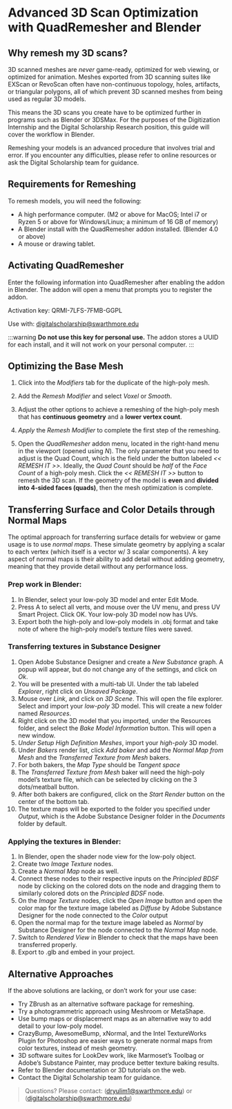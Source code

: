 # Advanced 3D Scan Optimization with QuadRemesher and Blender

## Why remesh my 3D scans?

3D scanned meshes are *never* game-ready, optimized for web viewing, or optimized for animation. Meshes exported from 3D scanning suites like EXScan or RevoScan often have non-continuous topology, holes, artifacts, or triangular polygons, all of which prevent 3D scanned meshes from being used as regular 3D models.

This means the 3D scans you create have to be optimized further in programs such as Blender or 3DSMax. For the purposes of the Digitization Internship and the Digital Scholarship Research position, this guide will cover the workflow in Blender.

Remeshing your models is an advanced procedure that involves trial and error. If you encounter any difficulties, please refer to online resources or ask the Digital Scholarship team for guidance.

## Requirements for Remeshing

To remesh models, you will need the following:
- A high performance computer. (M2 or above for MacOS; Intel i7 or Ryzen 5 or above for Windows/Linux; a minimum of 16 GB of memory)
- A Blender install with the QuadRemesher addon installed. (Blender 4.0 or above)
- A mouse or drawing tablet.

## Activating QuadRemesher

Enter the following information into QuadRemesher after enabling the addon in Blender. The addon will open a menu that prompts you to register the addon.

Activation key:
QRMI-7LFS-7FMB-GGPL

Use with:
digitalscholarship@swarthmore.edu 

:::warning
**Do not use this key for personal use.** The addon stores a UUID for each install, and it will not work on your personal computer.
:::

## Optimizing the Base Mesh

1. Click into the *Modifiers* tab for the duplicate of the high-poly mesh. 
2. Add the *Remesh Modifier* and select *Voxel* or *Smooth*. 
3. Adjust the other options to achieve a remeshing of the high-poly mesh that has **continuous geometry** and a **lower vertex count**. 
4. *Apply* the *Remesh Modifier* to complete the first step of the remeshing.

5. Open the *QuadRemesher* addon menu, located in the right-hand menu in the viewport (opened using *N*). The only parameter that you need to adjust is the Quad Count, which is the field under the button labeled *<< REMESH IT >>.* 
Ideally, the *Quad Count* should be *half* of the *Face Count* of a high-poly mesh.
Click the *<< REMESH IT >>* button to remesh the 3D scan. If the geometry of the model is **even** and **divided into 4-sided faces (quads)**, then the mesh optimization is complete.

## Transferring Surface and Color Details through Normal Maps

The optimal approach for transferring surface details for webview or game usage is to use *normal maps*. These simulate geometry by applying a scalar to each vertex (which itself is a vector w/ 3 scalar components). A key aspect of normal maps is their ability to add detail without adding geometry, meaning that they provide detail without any performance loss. 

### Prep work in Blender:
1. In Blender, select your low-poly 3D model and enter Edit Mode. 
2. Press A to select all verts, and mouse over the UV menu, and press UV Smart Project. Click OK. Your low-poly 3D model now has UVs. 
3. Export both the high-poly and low-poly models in .obj format and take note of where the high-poly model’s texture files were saved.

### Transferring textures in Substance Designer

1. Open Adobe Substance Designer and create a *New Substance* graph. A popup will appear, but do not change any of the settings, and click on *Ok*. 
2. You will be presented with a multi-tab UI. Under the tab labeled *Explorer*, right click on *Unsaved Package*. 
3. Mouse over *Link*, and click on *3D Scene*. This will open the file explorer. Select and import your *low-poly* 3D model. This will create a new folder named *Resources*. 
4. Right click on the 3D model that you imported, under the Resources folder, and select the *Bake Model Information* button. This will open a new window. 
5. *Under Setup High Definition Meshes*, import your *high-poly* 3D model. 
6. Under *Bakers* render list, click *Add baker* and add the *Normal Map from Mesh* and the *Transferred Texture from Mesh* bakers. 
7. For both bakers, the *Map Type* should be *Tangent space*
8. The *Transferred Texture from Mesh* baker will need the high-poly model’s texture file, which can be selected by clicking on the 3 dots/meatball button.
9. After both bakers are configured, click on the *Start Render* button on the center of the bottom tab. 
10. The texture maps will be exported to the folder you specified under *Output*, which is the Adobe Substance Designer folder in the *Documents* folder by default. 

### Applying the textures in Blender:

1. In Blender, open the shader node view for the low-poly object.
2. Create two *Image Texture* nodes. 
3. Create a *Normal Map* node as well. 
4. Connect these nodes to their respective inputs on the *Principled BDSF* node by clicking on the colored dots on the node and dragging them to similarly colored dots on the *Principled BDSF* node. 
5. On the *Image Texture* nodes, click the *Open Image* button and open the color map for the texture image labeled as *Diffuse* by Adobe Substance Designer for the node connected to the *Color* output
6. Open the normal map for the texture image labeled as *Normal* by Substance Designer for the node connected to the *Normal Map* node.
7. Switch to *Rendered View* in Blender to check that the maps have been transferred properly. 
8. Export to .glb and embed in your project.

## Alternative Approaches

If the above solutions are lacking, or don’t work for your use case:
- Try ZBrush as an alternative software package for remeshing.
- Try a photogrammetric approach using Meshroom or MetaShape.
- Use bump maps or displacement maps as an alternative way to add detail to your low-poly model. 
- CrazyBump, AwesomeBump, xNormal, and the Intel TextureWorks Plugin for Photoshop are easier ways to generate normal maps from color textures, instead of mesh geometry.
- 3D software suites for LookDev work, like Marmoset’s Toolbag or Adobe’s Substance Painter, may produce better texture baking results.
- Refer to Blender documentation or 3D tutorials on the web.
- Contact the Digital Scholarship team for guidance.


> Questions? 
>Please contact: (dryulim1@swarthmore.edu) or (digitalscholarship@swarthmore.edu) 
